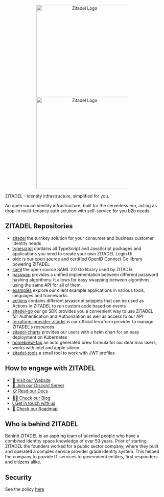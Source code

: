 <p align="center">
    <img src="https://user-images.githubusercontent.com/9879976/200943022-883194a9-1d7f-4507-a248-bf163317c8ba.svg#gh-light-mode-only" alt="Zitadel Logo" width="300px" height="auto" />
    <img src="https://user-images.githubusercontent.com/9879976/200943036-2fea2cba-454f-447a-a203-bc318c93fbdf.svg#gh-dark-mode-only" alt="Zitadel Logo" width="300px" height="auto" />
</p>

ZITADEL - Identity infrastructure, simplified for you.

An open souce identity infrastructure, built for the serverless era, acting as drop-in multi-tenancy auth solution with self-service for you b2b needs.

## ZITADEL Repositories

- [zitadel](https://github.com/zitadel/zitadel) the turnkey solution for your consumer and business customer identity needs
- [typescript](https://github.com/zitadel/typescript) contains all TypeScript and JavaScript packages and applications you need to create your own ZITADEL Login UI.
- [oidc](https://github.com/zitadel/oidc) is our open source and certified OpenID Connect Go library powering ZITADEL
- [saml](https://github.com/zitadel/saml) the open source SAML 2.0 Go library used by ZITADEL
- [passwap](https://github.com/zitadel/passwap) provides a unified implementation between different password hashing algorithms. It allows for easy swapping between algorithms, using the same API for all of them.
- [examples](https://github.com/search?q=topic%3Aexamples+org%3Azitadel&type=repositories&s=updated&o=desc) explore our client example applications in various tools, languages and frameworks.
- [actions](https://github.com/zitadel/actions) contains different javascript snippets that can be used as Actions in ZITADEL to run custom code based on events
- [zitadel-go](https://github.com/zitadel/zitadel-go) our go SDK provides you a convenient way to use ZITADEL for Authentication and Authorization as well as access to our API
- [terraform-provider-zitadel](https://github.com/zitadel/terraform-provider-zitadel) is our official terraform provider to manage ZITADEL's resources
- [zitadel-charts](https://github.com/zitadel/zitadel-charts) provides our users with a helm chart for an easy deployment on Kubernetes
- [homebrew-tap](https://github.com/zitadel/homebrew-tap) an auto generated brew formula for our dear mac users, works with intel and apple silicon
- [zitadel-tools](https://github.com/zitadel/zitadel-tools) a small tool to work with JWT profiles

## How to engage with ZITADEL

- [🏡 Visit our Website](https://zitadel.com)
- [💬 Join our Discord Server](https://zitadel.com/chat)
- [📋 Read our Docs](https://zitadel.com/docs)
- [🧑‍💻 Check our Blog](https://zitadel.com/blog)
- [📞 Get in touch with us](https://zitadel.com/contact/)
- [📅 Check our Roadmap](https://zitadel.com/roadmap/)

## Who is behind ZITADEL

Behind ZITADEL is an aspiring team of talented people who have a combined identity space knowledge of over 50 years.
Prior of starting ZITADEL the founders worked for a public sector company,
where they built and operated a complex service provider grade identity system.
This helped the company to provide IT services to government entities, first responders and citizens alike.

## Security

See the policy [here](https://github.com/zitadel/zitadel/blob/main/SECURITY.md)
